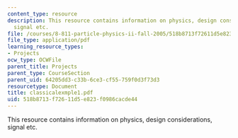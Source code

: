 ```yaml
---
content_type: resource
description: This resource contains information on physics, design considerations,
  signal etc.
file: /courses/8-811-particle-physics-ii-fall-2005/518b8713f72611d5e823f0986cacde44_classicalexmple1.pdf
file_type: application/pdf
learning_resource_types:
- Projects
ocw_type: OCWFile
parent_title: Projects
parent_type: CourseSection
parent_uid: 64205dd3-c33b-6ce3-cf55-759f0d3f73d3
resourcetype: Document
title: classicalexmple1.pdf
uid: 518b8713-f726-11d5-e823-f0986cacde44
---
```

This resource contains information on physics, design considerations, signal etc.

